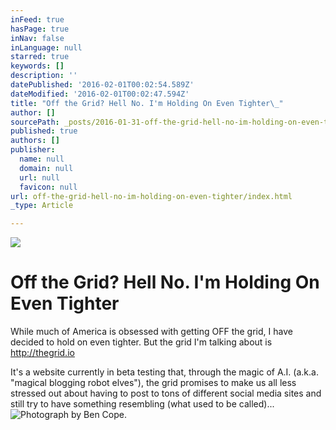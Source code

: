 ```yaml
---
inFeed: true
hasPage: true
inNav: false
inLanguage: null
starred: true
keywords: []
description: ''
datePublished: '2016-02-01T00:02:54.589Z'
dateModified: '2016-02-01T00:02:47.594Z'
title: "Off the Grid? Hell No. I'm Holding On Even Tighter\_"
author: []
sourcePath: _posts/2016-01-31-off-the-grid-hell-no-im-holding-on-even-tighter.md
published: true
authors: []
publisher:
  name: null
  domain: null
  url: null
  favicon: null
url: off-the-grid-hell-no-im-holding-on-even-tighter/index.html
_type: Article

---
```

![](https://the-grid-user-content.s3-us-west-2.amazonaws.com/cc18d77a-cc8c-4132-9423-90ee647d1100.jpg)

# Off the Grid? Hell No. I'm Holding On Even Tighter 

While much of America is obsessed with getting OFF the grid, I have decided to hold on even tighter. But the grid I'm talking about is http://thegrid.io 

It's a website currently in beta testing that, through the magic of A.I. (a.k.a. "magical blogging robot elves"), the grid promises to make us all less stressed out about having to post to tons of different social media sites and still try to have something resembling (what used to be called)...
![Photograph by Ben Cope.](https://s3-us-west-2.amazonaws.com/the-grid-img/p/409e56fea245b77022ee5777cb20d1757bb7a876.jpg)